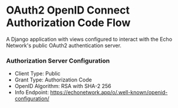 # OAuth2 OpenID Connect Authorization Code Flow
A Django application with views configured to interact with the Echo Network's public OAuth2 authentication server.

### Authorization Server Configuration
- Client Type: Public
- Grant Type: Authorization Code
- OpenID Algorithm: RSA with SHA-2 256
- Info Endpoint: https://echonetwork.app/o/.well-known/openid-configuration/
